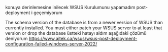 konuya derinlemesine inilecek
WSUS Kurulumunu yapamadım post-deployment i geçemiyorum

The schema version of the database is from a newer version of WSUS than currently installed. You must either patch your WSUS server to at least that version or drop the database
üstteki hatayı aldım aşağıdaki çözümü deniyorum
https://www.ajtek.ca/wsus/wsus-post-deployment-configuration-failed-windows-server-2022/
